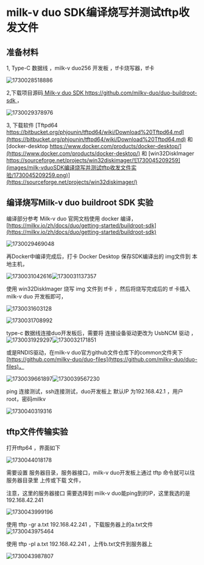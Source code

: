 # milk-v duo SDK编译烧写并测试tftp收发文件

## 准备材料

1, Type-C 数据线 ，milk-v duo256 开发板 ，tf卡烧写器，tf卡

![1730028518886](images/milk-vduoSDK编译烧写并测试tftp收发文件实验/1730028518886.png)

2,下载项目源码[ Milk-v duo SDK  https://github.com/milkv-duo/duo-buildroot-sdk ](https://github.com/milkv-duo/duo-buildroot-sdk) ，

![1730029378976](images/milk-vduoSDK编译烧写并测试tftp收发文件实验/1730029378976.png)

3, 下载软件 [Tftpd64     https://bitbucket.org/phjounin/tftpd64/wiki/Download%20Tftpd64.md](https://bitbucket.org/phjounin/tftpd64/wiki/Download%20Tftpd64.md) 和 [docker-desktop    https://www.docker.com/products/docker-desktop/](https://www.docker.com/products/docker-desktop/) 和 [win32DiskImager https://sourceforge.net/projects/win32diskimager/![1730045209259](images/milk-vduoSDK编译烧写并测试tftp收发文件实验/1730045209259.png)](https://sourceforge.net/projects/win32diskimager/)

## 编译烧写Milk-v duo buildroot SDK 实验

编译部分参考 Milk-v duo 官网文档使用 docker 编译，[https://milkv.io/zh/docs/duo/getting-started/buildroot-sdk](https://milkv.io/zh/docs/duo/getting-started/buildroot-sdk)

![1730029469048](images/milk-vduoSDK编译烧写并测试tftp收发文件实验/1730029469048.png)

再Docker中编译完成后，打卡 Docker Desktop 保存SDK编译出的 img文件到 本地主机，

![1730031042616](images/milk-vduoSDK编译烧写并测试tftp收发文件实验/1730031042616.png)![1730031137357](images/milk-vduoSDK编译烧写并测试tftp收发文件实验/1730031137357.png)

使用 win32DiskImager 烧写 img 文件到 tf卡 ，然后将烧写完成后的 tf 卡插入 milk-v duo 开发板即可，

![1730031603128](images/milk-vduoSDK编译烧写并测试tftp收发文件实验/1730031603128.png)

![1730031708992](images/milk-vduoSDK编译烧写并测试tftp收发文件实验/1730031708992.png)

type-c 数据线连接duo开发板后，需要将 连接设备驱动更改为 UsbNCM 驱动 ，![1730031929297](images/milk-vduoSDK编译烧写并测试tftp收发文件实验/1730031929297.png)![1730032171851](images/milk-vduoSDK编译烧写并测试tftp收发文件实验/1730032171851.png)

或是RNDIS驱动，在milk-v duo官方github文件仓库下的common文件夹下 [https://github.com/milkv-duo/duo-files](https://github.com/milkv-duo/duo-files)，

![1730039661897](images/milk-vduoSDK编译烧写并测试tftp收发文件实验/1730039661897.png)![1730039567230](images/milk-vduoSDK编译烧写并测试tftp收发文件实验/1730039567230.png)

ping 连接测试，ssh连接测试，duo开发板上 默认IP 为192.168.42.1 ，用户root，密码milkv

![1730040319316](images/milk-vduoSDK编译烧写并测试tftp收发文件实验/1730040319316.png)

## tftp文件传输实验

打开tftp64 ，界面如下

![1730044018178](images/milk-vduoSDK编译烧写并测试tftp收发文件实验/1730044018178.png)

需要设置 服务器目录，服务器接口，milk-v duo开发板上通过 tftp 命令就可以往服务器目录里 上传或下载 文件，

注意，这里的服务器接口 需要选择到 milk-v duo能ping到的IP，这里我选的是192.168.42.241

![1730043999196](images/milk-vduoSDK编译烧写并测试tftp收发文件实验/1730043999196.png)

使用 tftp -gr a.txt 192.168.42.241 ，下载服务器上的a.txt文件![1730043975464](images/milk-vduoSDK编译烧写并测试tftp收发文件实验/1730043975464.png)

使用 tftp -pl a.txt 192.168.42.241 ，上传b.txt文件到服务器上

![1730043987807](images/milk-vduoSDK编译烧写并测试tftp收发文件实验/1730043987807.png)
